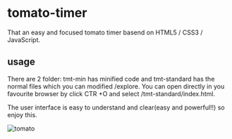 # tomato-timer
That an easy and focused tomato timer basend on HTML5 / CSS3 / JavaScript.

## usage 
There are 2 folder: tmt-min has minified code and tmt-standard has the normal files which you can modified /explore. You can open directly in you favourite browser by click CTR +O and select /tmt-standard/index.html.

The user interface is easy to understand and clear(easy and powerful!!) so enjoy this.

![tomato](https://user-images.githubusercontent.com/34816005/34328223-be0a9f64-e8d9-11e7-8eca-3341ec9be67b.png)
